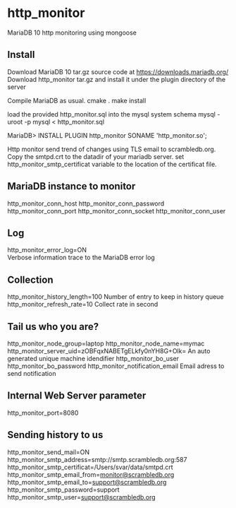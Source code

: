 http_monitor
============

MariaDB 10 http monitoring using mongoose

Install
------- 

Download MariaDB 10 tar.gz source code at https://downloads.mariadb.org/ 
Download http_monitor tar.gz and install it under the plugin directory of the server 

Compile MariaDB as usual.
cmake . 
make install 
 
load the provided http_monitor.sql into the mysql system schema 
mysql -uroot -p mysql < http_monitor.sql

MariaDB> INSTALL PLUGIN http_monitor SONAME 'http_monitor.so'; 

Http monitor send trend of changes using TLS email to scrambledb.org.  
Copy the smtpd.crt to the datadir of your mariadb server. 
set http_monitor_smtp_certificat variable to the location of the certificat file. 

MariaDB instance to monitor 
---------------------------
http_monitor_conn_host 
http_monitor_conn_password 
http_monitor_conn_port 
http_monitor_conn_socket 
http_monitor_conn_user 

Log
---  
http_monitor_error_log=ON   
    Verbose information trace to the MariaDB error log 

Collection 
----------
http_monitor_history_length=100
    Number of entry to keep in history queue 
http_monitor_refresh_rate=10
    Collect rate in second

Tail us who you are? 
--------------------   
http_monitor_node_group=laptop
http_monitor_node_name=mymac
http_monitor_server_uid=zOBFqxNABETgELkfy0nYH8G+Olk=
    An auto generated unique machine idendifier
http_monitor_bo_user
http_monitor_bo_password
http_monitor_notification_email
    Email adress to send notification

Internal Web Server parameter 
-----------------------------
http_monitor_port=8080

Sending history to us
---------------------
http_monitor_send_mail=ON   
http_monitor_smtp_address=smtp://smtp.scrambledb.org:587
http_monitor_smtp_certificat=/Users/svar/data/smtpd.crt
http_monitor_smtp_email_from=monitor@scrambledb.org
http_monitor_smtp_email_to=support@scrambledb.org
http_monitor_smtp_password=support
http_monitor_smtp_user=support@scrambledb.org 
 
